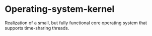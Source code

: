 # Operating-system-kernel
Realization of a small, but fully functional core operating system that supports time-sharing threads.
